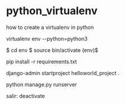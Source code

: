# python_virtualenv
how to create a virtualenv in python


virtualenv env --python=python3


$ cd env
$ source bin/activate
(env)$

pip install -r requirements.txt

django-admin startproject helloworld_project .

python manage.py runserver

salir:
deactivate
